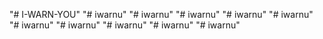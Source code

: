 "# I-WARN-YOU" 
"# iwarnu" 
"# iwarnu" 
"# iwarnu" 
"# iwarnu" 
"# iwarnu" 
"# iwarnu" 
"# iwarnu" 
"# iwarnu" 
"# iwarnu" 
"# iwarnu" 
